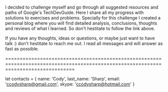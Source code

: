I decided to challenge myself and go through all suggested resources and paths of Google's TechDevGuide. 
Here I share all my progress with solutions to exercises and problems. 
Specially for this challenge I created a personal blog where you will find detailed analysis, conclusions, thoughts and reviews of what I learned.
So don't hestitate to follow the link above.

If you have any thoughts, ideas or questions, or maybe just want to have talk :) don't hestitate to reach me out. 
I read all messages and will answer as fast as possible.


====================================================================================================================================

let contacts = {
  name: 'Cody',
  last_name: 'Sharp',
  email: 'ccodysharp@gmail.com',
  skype: 'ccodysharp@hotmail.com'
}
